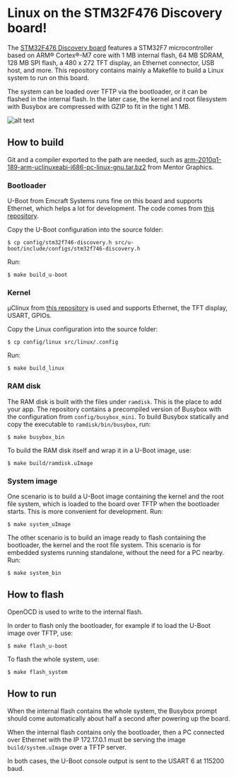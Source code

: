 # Linux on the STM32F476 Discovery board!

The [STM32F476 Discovery board](http://www.st.com/en/evaluation-tools/32f746gdiscovery.html) features a STM32F7 microcontroller based on ARM® Cortex®-M7 core with 1 MB internal flash, 64 MB SDRAM, 128 MB SPI flash, a 480 x 272 TFT display, an Ethernet connector, USB host, and more. This repository contains mainly a Makefile to build a Linux system to run on this board.

The system can be loaded over TFTP via the bootloader, or it can be flashed in the internal flash. In the later case, the kernel and root filesystem with Busybox are compressed with GZIP to fit in the tight 1 MB.

![alt text](https://github.com/fdugast/stm32f746-disco_system/blob/master/doc/stm32f746-disco_linux.png)

## How to build

Git and a compiler exported to the path are needed, such as [arm-2010q1-189-arm-uclinuxeabi-i686-pc-linux-gnu.tar.bz2](https://sourcery.mentor.com/public/gnu_toolchain/arm-uclinuxeabi/arm-2010q1-189-arm-uclinuxeabi-i686-pc-linux-gnu.tar.bz2) from Mentor Graphics.

### Bootloader

U-Boot from Emcraft Systems runs fine on this board and supports Ethernet, which helps a lot for development. The code comes from [this repository](https://github.com/fdugast/stm32f746-disco_u-boot).

Copy the U-Boot configuration into the source folder:

`$ cp config/stm32f746-discovery.h src/u-boot/include/configs/stm32f746-discovery.h`

Run:

`$ make build_u-boot`

### Kernel

µClinux from [this repository](https://github.com/fdugast/stm32f746-disco_linux) is used and supports Ethernet, the TFT display, USART, GPIOs.

Copy the Linux configuration into the source folder:

`$ cp config/linux src/linux/.config`

Run:

`$ make build_linux`

### RAM disk

The RAM disk is built with the files under `ramdisk`. This is the place to add your app. The repository contains a precompiled version of Busybox with the configuration from `config/busybox_mini`. To build Busybox statically and copy the executable to `ramdisk/bin/busybox`, run:

`$ make busybox_bin`

To build the RAM disk itself and wrap it in a U-Boot image, use:

`$ make build/ramdisk.uImage`

### System image

One scenario is to build a U-Boot image containing the kernel and the root file system, which is loaded to the board over TFTP when the bootloader starts. This is more convenient for development. Run:

`$ make system_uImage`

The other scenario is to build an image ready to flash containing the bootloader, the kernel and the root file system. This scenario is for embedded systems running standalone, without the need for a PC nearby. Run:

`$ make system_bin`

## How to flash

OpenOCD is used to write to the internal flash.

In order to flash only the bootloader, for example if to load the U-Boot image over TFTP, use:

`$ make flash_u-boot`

To flash the whole system, use:

`$ make flash_system`

## How to run

When the internal flash contains the whole system, the Busybox prompt should come automatically about half a second after powering up the board.

When the internal flash contains only the bootloader, then a PC connected over Ethernet with the IP 172.17.0.1 must be serving the image `build/system.uImage` over a TFTP server.

In both cases, the U-Boot console output is sent to the USART 6 at 115200 baud.
